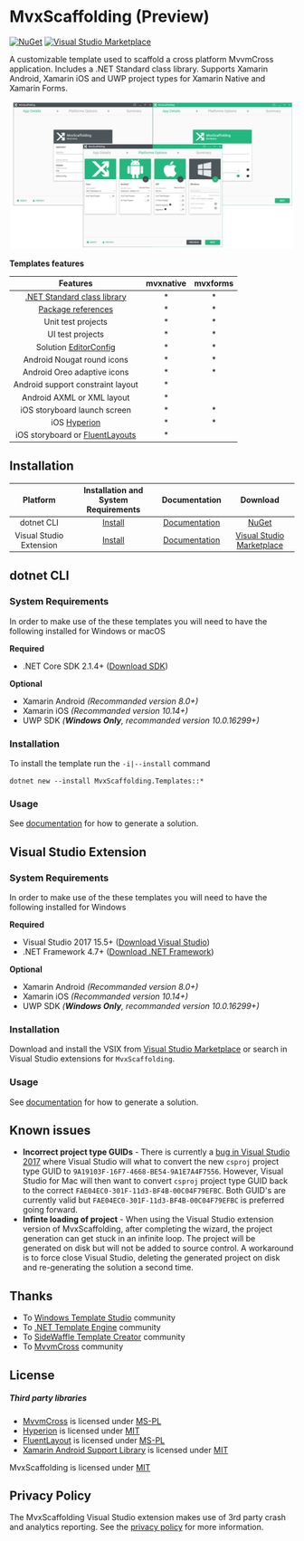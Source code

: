 ﻿# MvxScaffolding (Preview)

[![NuGet](https://img.shields.io/nuget/v/MvxScaffolding.Templates.svg?style=flat-square)](https://www.nuget.org/packages/MvxScaffolding.Templates/)
[![Visual Studio Marketplace](https://img.shields.io/vscode-marketplace/v/ritwickdey.LiveServer.svg?style=flat-square)]()

A customizable template used to scaffold a cross platform MvvmCross application. Includes a .NET Standard class library. Supports Xamarin Android, Xamarin iOS and UWP project types for Xamarin Native and Xamarin Forms.

![Windows Template Studio screenshot](docs/resources/vs_template_banner.png)

__Templates features__

 Features    | mvxnative            |  mvxforms
:-------------------------:|:-------------------------:|:-------------------------:
[.NET Standard class library](https://docs.microsoft.com/en-us/dotnet/standard/net-standard) |* |*
[Package references](https://docs.microsoft.com/en-us/nuget/consume-packages/package-references-in-project-files) |* |*
Unit test projects |* |*
UI test projects |* |*
Solution [EditorConfig](https://docs.microsoft.com/en-us/visualstudio/ide/create-portable-custom-editor-options) |* |*
Android Nougat round icons |* |*
Android Oreo adaptive icons |* |*
Android support constraint layout |* |
Android AXML or XML layout |* |
iOS storyboard launch screen |* | *
iOS [Hyperion](https://github.com/willowtreeapps/Hyperion-iOS) |* | *
iOS storyboard or [FluentLayouts](https://github.com/FluentLayout/Cirrious.FluentLayout) |* |

## Installation

 Platform  |  Installation and System Requirements | Documentation           | Download           |
:-------------------------:|:-------------------------:|:-------------------------:|:-------------------------:
dotnet CLI | [Install](#dotnet-CLI) | [Documentation](docs/template_dotnet_cli.md) | [NuGet](https://www.nuget.org/packages/MvxScaffolding.Templates/)
Visual Studio Extension | [Install](#visual-studio-extension) | [Documentation](docs/template_vs.md) | [Visual Studio Marketplace]()

## dotnet CLI

### System Requirements

In order to make use of the these templates you will need to have the following installed for Windows or macOS

__Required__

 * .NET Core SDK 2.1.4+ ([Download SDK](https://www.microsoft.com/net/download))

 __Optional__ 

 * Xamarin Android _(Recommanded version 8.0+)_
 * Xamarin iOS _(Recommanded version 10.14+)_
 * UWP SDK _(__Windows Only__, recommanded version 10.0.16299+)_

### Installation

To install the template run the `-i|--install` command

```text
dotnet new --install MvxScaffolding.Templates::*
```

### Usage

See [documentation](docs/template_vs.md) for how to generate a solution.

## Visual Studio Extension

### System Requirements

In order to make use of the these templates you will need to have the following installed for Windows

__Required__

 * Visual Studio 2017 15.5+ ([Download Visual Studio](https://www.visualstudio.com/downloads/))
 * .NET Framework 4.7+ ([Download .NET Framework](https://www.microsoft.com/net/download/windows))

 __Optional__ 

 * Xamarin Android _(Recommanded version 8.0+)_
 * Xamarin iOS _(Recommanded version 10.14+)_
 * UWP SDK _(__Windows Only__, recommanded version 10.0.16299+)_

### Installation

Download and install the VSIX from [Visual Studio Marketplace]() or search in Visual Studio extensions for `MvxScaffolding`.

### Usage

See [documentation](docs/template_dotnet_cli.md) for how to generate a solution.

## Known issues

- __Incorrect project type GUIDs__ - There is currently a [bug in Visual Studio 2017](https://github.com/dotnet/project-system/issues/1821) where Visual Studio will what to convert the new `csproj` project type GUID to `9A19103F-16F7-4668-BE54-9A1E7A4F7556`. However, Visual Studio for Mac will then want to convert `csproj` project type GUID back to the correct `FAE04EC0-301F-11d3-BF4B-00C04F79EFBC`. Both GUID's are currently valid but `FAE04EC0-301F-11d3-BF4B-00C04F79EFBC` is preferred going forward.
- __Infinte loading of project__ - When using the Visual Studio extension version of MvxScaffolding, after completing the wizard, the project generation can get stuck in an infinite loop. The project will be generated on disk but will not be added to source control. A workaround is to force close Visual Studio, deleting the generated project on disk and re-generating the solution a second time.

## Thanks

- To [Windows Template Studio](https://github.com/Microsoft/WindowsTemplateStudio) community
- To [.NET Template Engine](https://github.com/dotnet/templating) community
- To [SideWaffle Template Creator](https://github.com/ligershark/sidewafflev2) community
- To [MvvmCross](https://github.com/MvvmCross/MvvmCross) community

## License

##### Third party libraries
- [MvvmCross](https://github.com/MvvmCross/MvvmCross) is licensed under [MS-PL](https://github.com/MvvmCross/MvvmCross/blob/master/LICENSE)
- [Hyperion](https://github.com/willowtreeapps/Hyperion-iOS) is licensed under [MIT](https://github.com/willowtreeapps/Hyperion-iOS/blob/master/LICENSE)
- [FluentLayout](https://github.com/FluentLayout/Cirrious.FluentLayout) is licensed under [MS-PL](https://github.com/FluentLayout/Cirrious.FluentLayout/blob/master/LICENSE)
- [Xamarin Android Support Library](https://github.com/xamarin/AndroidSupportComponents/) is licensed under [MIT](https://github.com/xamarin/AndroidSupportComponents/blob/master/LICENSE.md)

MvxScaffolding is licensed under [MIT](https://github.com/Plac3hold3r/MvxScaffolding/blob/master/LICENSE)

## Privacy Policy

The MvxScaffolding Visual Studio extension makes use of 3rd party crash and analytics reporting. See the [privacy policy](docs/privacy_policy.md) for more information.
